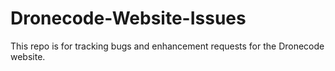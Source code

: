 # Dronecode-Website-Issues
This repo is for tracking bugs and enhancement requests for the Dronecode website. 
